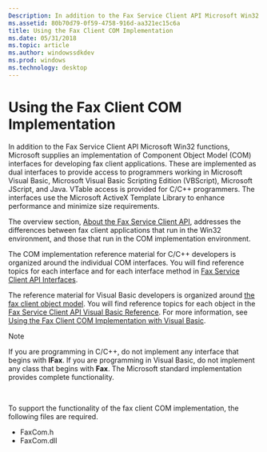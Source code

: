 ```yaml
---
Description: In addition to the Fax Service Client API Microsoft Win32 functions, Microsoft supplies an implementation of Component Object Model (COM) interfaces for developing fax client applications.
ms.assetid: 80b70d79-0f59-4758-916d-aa321ec15c6a
title: Using the Fax Client COM Implementation
ms.date: 05/31/2018
ms.topic: article
ms.author: windowssdkdev
ms.prod: windows
ms.technology: desktop
---
```


# Using the Fax Client COM Implementation

In addition to the Fax Service Client API Microsoft Win32 functions, Microsoft supplies an implementation of Component Object Model (COM) interfaces for developing fax client applications. These are implemented as dual interfaces to provide access to programmers working in Microsoft Visual Basic, Microsoft Visual Basic Scripting Edition (VBScript), Microsoft JScript, and Java. VTable access is provided for C/C++ programmers. The interfaces use the Microsoft ActiveX Template Library to enhance performance and minimize size requirements.

The overview section, [About the Fax Service Client API](-mfax-about-the-fax-service-client-api.md), addresses the differences between fax client applications that run in the Win32 environment, and those that run in the COM implementation environment.

The COM implementation reference material for C/C++ developers is organized around the individual COM interfaces. You will find reference topics for each interface and for each interface method in [Fax Service Client API Interfaces](-mfax-fax-service-client-api-interfaces.md).

The reference material for Visual Basic developers is organized around [the fax client object model](-mfax-the-fax-client-object-model.md). You will find reference topics for each object in the [Fax Service Client API Visual Basic Reference](-mfax-fax-service-client-api-visual-basic-reference.md). For more information, see [Using the Fax Client COM Implementation with Visual Basic](-mfax-using-the-fax-client-com-implementation-with-visual-basic.md).

> [!Note]  
> If you are programming in C/C++, do not implement any interface that begins with **IFax**. If you are programming in Visual Basic, do not implement any class that begins with **Fax**. The Microsoft standard implementation provides complete functionality.

 

To support the functionality of the fax client COM implementation, the following files are required.

-   FaxCom.h
-   FaxCom.dll

 

 




